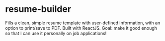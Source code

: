 # resume-builder
Fills a clean, simple resume template with user-defined information, with an option to print/save to PDF. Built with ReactJS. 
Goal: make it good enough so that I can use it personally on job applications!
